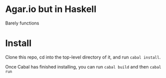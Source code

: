 # Agar.io but in Haskell
Barely functions

# Install
Clone this repo, cd into the top-level directory of it, and run `cabal install`.

Once Cabal has finished installing, you can run `cabal build` and then `cabal run`
